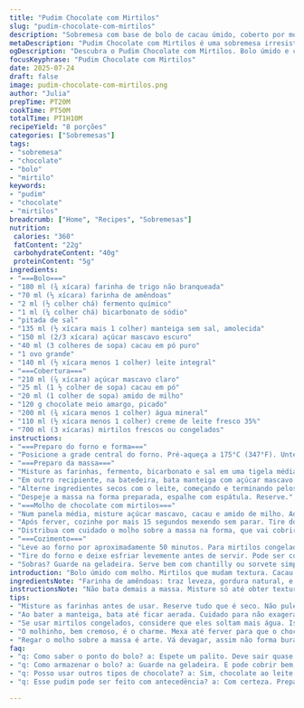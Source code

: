 ```yaml
---
title: "Pudim Chocolate com Mirtilos"
slug: "pudim-chocolate-com-mirtilos"
description: "Sobremesa com base de bolo de cacau úmido, coberto por molho cremoso de chocolate e mirtilos frescos ou congelados. O bolo cresce macio, enquanto a cobertura derrete lentamente no forno, criando textura e sabor contrastantes. Troca da farinha por uma mistura com farinha de amêndoas e mel substituindo parte do açúcar. O cacau ficou com toque intenso. Tempo total ajustado para 1h10min. Serve 8 porções, agrada vegetarianos, sem nozes."
metaDescription: "Pudim Chocolate com Mirtilos é uma sobremesa irresistível com cacau intenso e molho cremoso. Perfeito para surpreender."
ogDescription: "Descubra o Pudim Chocolate com Mirtilos. Bolo úmido e cobertura deliciosa. Uma experiência de sabor única."
focusKeyphrase: "Pudim Chocolate com Mirtilos"
date: 2025-07-24
draft: false
image: pudim-chocolate-com-mirtilos.png
author: "Julia"
prepTime: PT20M
cookTime: PT50M
totalTime: PT1H10M
recipeYield: "8 porções"
categories: ["Sobremesas"]
tags:
- "sobremesa"
- "chocolate"
- "bolo"
- "mirtilo"
keywords:
- "pudim"
- "chocolate"
- "mirtilos"
breadcrumb: ["Home", "Recipes", "Sobremesas"]
nutrition: 
 calories: "360"
 fatContent: "22g"
 carbohydrateContent: "40g"
 proteinContent: "5g"
ingredients:
- "===Bolo==="
- "180 ml (¾ xícara) farinha de trigo não branqueada"
- "70 ml (⅓ xícara) farinha de amêndoas"
- "2 ml (½ colher chá) fermento químico"
- "1 ml (¼ colher chá) bicarbonato de sódio"
- "pitada de sal"
- "135 ml (½ xícara mais 1 colher) manteiga sem sal, amolecida"
- "150 ml (2/3 xícara) açúcar mascavo escuro"
- "40 ml (3 colheres de sopa) cacau em pó puro"
- "1 ovo grande"
- "140 ml (½ xícara menos 1 colher) leite integral"
- "===Cobertura==="
- "210 ml (⅞ xícara) açúcar mascavo claro"
- "25 ml (1 ½ colher de sopa) cacau em pó"
- "20 ml (1 colher de sopa) amido de milho"
- "120 g chocolate meio amargo, picado"
- "200 ml (¾ xícara menos 1 colher) água mineral"
- "110 ml (½ xícara menos 1 colher) creme de leite fresco 35%"
- "700 ml (3 xícaras) mirtilos frescos ou congelados"
instructions:
- "===Preparo do forno e forma==="
- "Posicione a grade central do forno. Pré-aqueça a 175°C (347°F). Unte uma forma quadrada 20cm com manteiga e salpique farinha ou use papel manteiga. Coloque a forma em uma assadeira maior para evitar respingos durante o cozimento."
- "===Preparo da massa==="
- "Misture as farinhas, fermento, bicarbonato e sal em uma tigela média. Reserve."
- "Em outro recipiente, na batedeira, bata manteiga com açúcar mascavo escuro e cacau até clarear e ficar aerado. Junte o ovo inteiro e bata mais até incorporar."
- "Alterne ingredientes secos com o leite, começando e terminando pelos secos. Misture só até homogeneizar. Evite bater demais."
- "Despeje a massa na forma preparada, espalhe com espátula. Reserve."
- "===Molho de chocolate com mirtilos==="
- "Num panela média, misture açúcar mascavo, cacau e amido de milho. Adicione o chocolate picado, a água e o creme de leite. Misture direto no fogo baixo, mexendo sempre até começar a ferver."
- "Após ferver, cozinhe por mais 15 segundos mexendo sem parar. Tire do fogo."
- "Distribua com cuidado o molho sobre a massa na forma, que vai cobrir toda a superfície. Complemente com os mirtilos espalhados por cima."
- "===Cozimento==="
- "Leve ao forno por aproximadamente 50 minutos. Para mirtilos congelados, considere mais 5 minutos. Teste com palito: deve sair quase limpo, com pouca massa grudada."
- "Tire do forno e deixe esfriar levemente antes de servir. Pode ser consumido morno ou frio."
- "Sobras? Guarde na geladeira. Serve bem com chantilly ou sorvete simples."
introduction: "Bolo úmido com molho. Mirtilos que mudam textura. Cacau escuro, alto impacto. Sem pressa pra montar, tipo rebelde com método. Farinha de amêndoas dá cremosidade, sem pesar. Leite integral, ovo, manteiga. É base simples, não enche, não seca. Cobertura espessa, vira amigo no forno. Cobre a massa, se infiltra, olhos brilhando. Após assar, só descanso, nem precisa fingir que espera. Pode mandá-lo gelado, ou com sorvete básico. Creme de leite na cobertura? Sem erro, liga tudo, dá paraffina na boca. Misturar açúcar mascavo claro e escuro equilíbrio.""
ingredientsNote: "Farinha de amêndoas: traz leveza, gordura natural, e aroma suave. Não substitui completamente o trigo para não perder estrutura. Use manteiga de boa qualidade, quanto mais cremosa, melhor o bolo. Açúcar mascavo escuro traz riqueza, o claro deixa o molho mais versátil e menos amargo. Cacau puro, sem açúcar, evita dulçor excessivo. O creme é 35% gordura, essencial para textura sedosa do molho, pode substituir por nata se quiser. Mirtilos frescos dão frescor e leve azedume. Congelados funcionam bem, mas aumentam o tempo um pouco. Água mineral é melhor para evitar sabores estranhos. Troque o chocolate por suíço ao leite para versão mais doce. Pequenas alterações fazem diferença no resultado final."
instructionsNote: "Não bata demais a massa. Misture só até obter textura homogênea. Para cobrir a massa, despeje o molho com colher para evitar buracos. Mirtilos espalhados por cima ajudam na distribuição do suco. Fique perto do final do cozimento, vigie para não secar demais, o molho pode transbordar mas não queimar. Deixe o bolo esfriar levemente em forma, facilita fatiar. Sirva com chantilly simples ou sorvete de creme para contraste frio-calor. Pode ser preparado com antecedência e reaquecer rápido no forno ou micro-ondas. Moldes antiaderentes facilitam extração. Evite demorar para mexer o molho depois de ferver para não empelotar. Pequenos tempos fazem a diferença na consistência e sabor."
tips:
- "Misture as farinhas antes de usar. Reserve tudo que é seco. Não pule o salto do fermento, isso é importante. O sal ajuda a realçar os sabores depois. Use uma tigela grande."
- "Ao bater a manteiga, bata até ficar aerada. Cuidado para não exagerar. O ovo deve ser bem incorporado, mas não trabalhe demais a massa. Esse ponto é crucial."
- "Se usar mirtilos congelados, considere que eles soltam mais água. Isso pode alterar a textura final. Então, ajuste o tempo de forno. Um palito sempre ajuda."
- "O molhinho, bem cremoso, é o charme. Mexa até ferver para que o chocolate derreta completamente. Não deixe depois de ferver, a consistência muda rápido e espirra."
- "Regar o molho sobre a massa é arte. Vá devagar, assim não forma buracos. Espalhe os mirtilos por cima. Isso melhora o sabor e a apresentação. Não esqueça de vigiar o tempo."
faq:
- "q: Como saber o ponto do bolo? a: Espete um palito. Deve sair quase seco, mas não completamente. O interior é úmido."
- "q: Como armazenar o bolo? a: Guarde na geladeira. E pode cobrir bem, mas não demore. Ele seca se exposto."
- "q: Posso usar outros tipos de chocolate? a: Sim, chocolate ao leite muda o sabor. Mais doce, mais cremoso. Mas é seu gosto."
- "q: Esse pudim pode ser feito com antecedência? a: Com certeza. Prepare antes e reaqueça. No forno ou micro-ondas dá certo. Prático."

---
```

